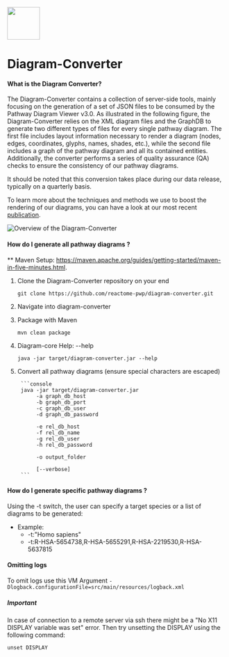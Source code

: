 [<img src=https://user-images.githubusercontent.com/6883670/31999264-976dfb86-b98a-11e7-9432-0316345a72ea.png height=75 />](https://reactome.org)

# Diagram-Converter
#### What is the Diagram Converter?
The Diagram-Converter contains a collection of server-side tools, mainly focusing on the generation of a set of 
JSON files to be consumed by the Pathway Diagram Viewer v3.0. As illustrated in the following figure, 
the Diagram-Converter relies on the XML diagram files and the GraphDB to generate two different types of files for every single pathway diagram. 
The first file includes layout information necessary to render a diagram (nodes, edges, coordinates, glyphs, names, shades, etc.), 
while the second file includes a graph of the pathway diagram and all its contained entities. Additionally, the converter performs a 
series of quality assurance (QA) checks to ensure the consistency of our pathway diagrams. 

It should be noted that this conversion takes place during our data release, typically on a quarterly basis.

To learn more about the techniques and methods we use to boost the rendering of our diagrams, you can have a look at our most recent [publication](https://doi.org/10.1093/bioinformatics/btx752). 

![Overview of the Diagram-Converter](./doc/diagramConverter.png "Overview of the Diagram-Converter")

#### How do I generate all pathway diagrams ?
** Maven Setup: https://maven.apache.org/guides/getting-started/maven-in-five-minutes.html.

1. Clone the Diagram-Converter repository on your end
    ```console
    git clone https://github.com/reactome-pwp/diagram-converter.git
    ```
 
2. Navigate into diagram-converter

3. Package with Maven 
    ```console
    mvn clean package
    ```
  
4. Diagram-core Help: --help 
    ```console
    java -jar target/diagram-converter.jar --help  
    ```

5. Convert all pathway diagrams (ensure special characters are escaped)

        ```console
        java -jar target/diagram-converter.jar
             -a graph_db_host
             -b graph_db_port
             -c graph_db_user
             -d graph_db_password
             
             -e rel_db_host
             -f rel_db_name
             -g rel_db_user
             -h rel_db_password
              
             -o output_folder
             
             [--verbose] 
        ```

#### How do I generate specific pathway diagrams ?
Using the -t switch, the user can specify a target species or a list of diagrams to be generated:
- Example:
  - -t:"Homo sapiens"
  - -t:R-HSA-5654738,R-HSA-5655291,R-HSA-2219530,R-HSA-5637815 

#### Omitting logs
To omit logs use this VM Argument `-Dlogback.configurationFile=src/main/resources/logback.xml` 

##### Important
In case of connection to a remote server via ssh there might be a "No X11 DISPLAY variable was set" error. Then try unsetting the DISPLAY using the following command:

  ```console
  unset DISPLAY
  ```
